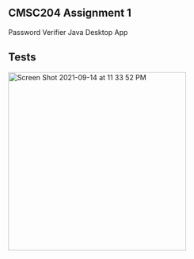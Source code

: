 ## CMSC204 Assignment 1
Password Verifier Java Desktop App

## Tests

<img width="359" alt="Screen Shot 2021-09-14 at 11 33 52 PM" src="https://user-images.githubusercontent.com/75389946/133366888-67e35bea-e951-4e7a-b83c-48c1a3aa868d.png">


